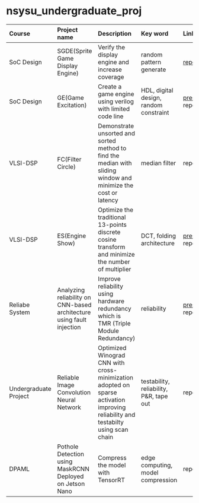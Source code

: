 # nsysu_undergraduate_proj
|Course|Project name|Description|Key word|Link|
|:-----|:-----------|:----------|:-------|:---|
|SoC Design|SGDE(Sprite Game Display Engine)|Verify the display engine and increase coverage|random pattern generate|[repo](https://github.com/crimson1256/SGDE/tree/main)|
|SoC Design|GE(Game Excitation)|Create a game engine using verilog with limited code line|HDL, digital design, random constraint|[presentation](https://www.youtube.com/watch?v=vQ6MmOcET4o), report|
|VLSI-DSP|FC(Filter Circle)|Demonstrate unsorted and sorted method to find the median with sliding window and minimize the cost or latency|median filter|report|
|VLSI-DSP|ES(Engine Show)|Optimize the traditional 13-points discrete cosine transform and minimize the number of multiplier|DCT, folding architecture|[presentation](https://www.youtube.com/watch?v=DCztepfqw5c), report|
|Reliabe System|Analyzing reliability on CNN-based architecture using fault injection|Improve reliability using hardware redundancy which is TMR (Triple Module Redundancy)|reliability|[presentation](https://www.youtube.com/watch?v=HG4iZZGIxts), report|
|Undergraduate Project|Reliable Image Convolution Neural Network|Optimized Winograd CNN with cross-minimization adopted on sparse activation improving reliability and testabilty using scan chain|testability, reliability, P&R, tape out|report|
|DPAML|Pothole Detection using MaskRCNN Deployed on Jetson Nano|Compress the model with TensorRT|edge computing, model compression|report|
